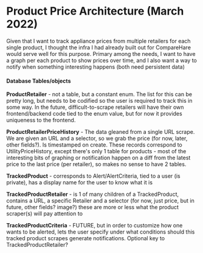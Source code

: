 # Product Price Architecture (March 2022)
Given that I want to track appliance prices from multiple retailers for each single product, I thought the infra I had already built out for CompareHare would serve well for this purpose. Primary among the needs, I want to have a graph per each product to show prices over time, and I also want a way to notify when something interesting happens (both need persistent data)

#### Database Tables/objects
**ProductRetailer** - not a table, but a constant enum. The list for this can be pretty long, but needs to be codified so the user is required to track this in some way. In the future, difficult-to-scrape retailers will have their own frontend/backend code tied to the enum value, but for now it provides uniqueness to the frontend.

**ProductRetailerPriceHistory** - The data gleaned from a single URL scrape. We are given an URL and a selector, so we grab the price (for now, later, other fields?). Is timestamped on create. These records correspond to UtilityPriceHistory, except there's only 1 table for products - most of the interesting bits of graphing or notification happen on a diff from the latest price to the last price (per retailer), so makes no sense to have 2 tables.

**TrackedProduct** - corresponds to Alert/AlertCriteria, tied to a user (is private), has a display name for the user to know what it is

**TrackedProductRetailer** - is 1 of many children of a TrackedProduct, contains a URL, a specific Retailer and a selector (for now, just price, but in future, other fields? image?) these are more or less what the product scraper(s) will pay attention to

**TrackedProductCriteria** - FUTURE, but in order to customize how one wants to be alerted, lets the user specify under what conditions should this tracked product scrapes generate notifications. Optional key to TrackedProductRetailer?